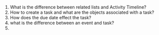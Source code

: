 1. What is the difference between related lists and Activity Timeline?
2. How to create a task and what are the objects associated with a task?
3. How does the due date effect the task?
4. what is the difference between an event and task?
5. 
